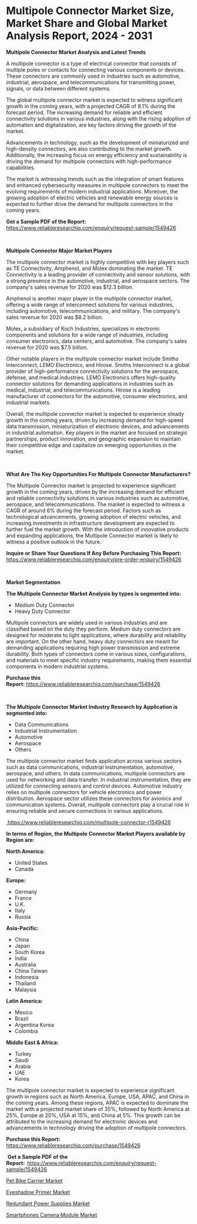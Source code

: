 <p><h1>Multipole Connector Market Size, Market Share and Global Market Analysis Report, 2024 - 2031</h1></p><p><strong>Multipole Connector Market Analysis and Latest Trends</strong></p>
<p><p>A multipole connector is a type of electrical connector that consists of multiple poles or contacts for connecting various components or devices. These connectors are commonly used in industries such as automotive, industrial, aerospace, and telecommunications for transmitting power, signals, or data between different systems.</p><p>The global multipole connector market is expected to witness significant growth in the coming years, with a projected CAGR of 8.1% during the forecast period. The increasing demand for reliable and efficient connectivity solutions in various industries, along with the rising adoption of automation and digitalization, are key factors driving the growth of the market.</p><p>Advancements in technology, such as the development of miniaturized and high-density connectors, are also contributing to the market growth. Additionally, the increasing focus on energy efficiency and sustainability is driving the demand for multipole connectors with high-performance capabilities.</p><p>The market is witnessing trends such as the integration of smart features and enhanced cybersecurity measures in multipole connectors to meet the evolving requirements of modern industrial applications. Moreover, the growing adoption of electric vehicles and renewable energy sources is expected to further drive the demand for multipole connectors in the coming years.</p></p>
<p><strong>Get a Sample PDF of the Report:&nbsp;</strong> <a href="https://www.reliableresearchiq.com/enquiry/request-sample/1549426">https://www.reliableresearchiq.com/enquiry/request-sample/1549426</a></p>
<p>&nbsp;</p>
<p><strong>Multipole Connector Major Market Players</strong></p>
<p><p>The multipole connector market is highly competitive with key players such as TE Connectivity, Amphenol, and Molex dominating the market. TE Connectivity is a leading provider of connectivity and sensor solutions, with a strong presence in the automotive, industrial, and aerospace sectors. The company's sales revenue for 2020 was $12.3 billion.</p><p>Amphenol is another major player in the multipole connector market, offering a wide range of interconnect solutions for various industries, including automotive, telecommunications, and military. The company's sales revenue for 2020 was $8.2 billion.</p><p>Molex, a subsidiary of Koch Industries, specializes in electronic components and solutions for a wide range of industries, including consumer electronics, data centers, and automotive. The company's sales revenue for 2020 was $7.5 billion.</p><p>Other notable players in the multipole connector market include Smiths Interconnect, LEMO Electronics, and Hirose. Smiths Interconnect is a global provider of high-performance connectivity solutions for the aerospace, defense, and medical industries. LEMO Electronics offers high-quality connector solutions for demanding applications in industries such as medical, industrial, and telecommunications. Hirose is a leading manufacturer of connectors for the automotive, consumer electronics, and industrial markets.</p><p>Overall, the multipole connector market is expected to experience steady growth in the coming years, driven by increasing demand for high-speed data transmission, miniaturization of electronic devices, and advancements in industrial automation. Key players in the market are focused on strategic partnerships, product innovation, and geographic expansion to maintain their competitive edge and capitalize on emerging opportunities in the market.</p></p>
<p>&nbsp;</p>
<p><strong>What Are The Key Opportunities For Multipole Connector Manufacturers?</strong></p>
<p><p>The Multipole Connector market is projected to experience significant growth in the coming years, driven by the increasing demand for efficient and reliable connectivity solutions in various industries such as automotive, aerospace, and telecommunications. The market is expected to witness a CAGR of around 6% during the forecast period. Factors such as technological advancements, growing adoption of electric vehicles, and increasing investments in infrastructure development are expected to further fuel the market growth. With the introduction of innovative products and expanding applications, the Multipole Connector market is likely to witness a positive outlook in the future.</p></p>
<p><strong>Inquire or Share Your Questions If Any Before Purchasing This Report:</strong> <a href="https://www.reliableresearchiq.com/enquiry/pre-order-enquiry/1549426">https://www.reliableresearchiq.com/enquiry/pre-order-enquiry/1549426</a></p>
<p>&nbsp;</p>
<p><strong>Market Segmentation</strong></p>
<p><strong>The Multipole Connector Market Analysis by types is segmented into:</strong></p>
<p><ul><li>Medium Duty Connector</li><li>Heavy Duty Connector</li></ul></p>
<p><p>Multipole connectors are widely used in various industries and are classified based on the duty they perform. Medium duty connectors are designed for moderate to light applications, where durability and reliability are important. On the other hand, heavy duty connectors are meant for demanding applications requiring high power transmission and extreme durability. Both types of connectors come in various sizes, configurations, and materials to meet specific industry requirements, making them essential components in modern industrial systems.</p></p>
<p><strong>Purchase this Report:&nbsp;</strong><a href="https://www.reliableresearchiq.com/purchase/1549426">https://www.reliableresearchiq.com/purchase/1549426</a></p>
<p>&nbsp;</p>
<p><strong>The Multipole Connector Market Industry Research by Application is segmented into:</strong></p>
<p><ul><li>Data Communications</li><li>Industrial Instrumentation</li><li>Automotive</li><li>Aerospace</li><li>Others</li></ul></p>
<p><p>The multipole connector market finds application across various sectors such as data communications, industrial instrumentation, automotive, aerospace, and others. In data communications, multipole connectors are used for networking and data transfer. In industrial instrumentation, they are utilized for connecting sensors and control devices. Automotive industry relies on multipole connectors for vehicle electronics and power distribution. Aerospace sector utilizes these connectors for avionics and communication systems. Overall, multipole connectors play a crucial role in ensuring reliable and secure connections in various applications.</p></p>
<p><a href="https://www.reliableresearchiq.com/multipole-connector-r1549426">&nbsp;https://www.reliableresearchiq.com/multipole-connector-r1549426</a></p>
<p><strong>In terms of Region, the Multipole Connector Market Players available by Region are:</strong></p>
<p>
    <p> <strong> North America: </strong>
        <ul>
            <li>United States</li>
            <li>Canada</li>
        </ul>
        </p> 
    <p> <strong> Europe: </strong>
        <ul>
            <li>Germany</li>
            <li>France</li>
            <li>U.K.</li>
            <li>Italy</li>
            <li>Russia</li>
        </ul>
        </p> 
    <p> <strong> Asia-Pacific: </strong>
        <ul>
            <li>China</li>
            <li>Japan</li>
            <li>South Korea</li>
            <li>India</li>
            <li>Australia</li>
            <li>China Taiwan</li>
            <li>Indonesia</li>
            <li>Thailand</li>
            <li>Malaysia</li>
        </ul>
        </p> 
    <p> <strong> Latin America: </strong>
        <ul>
            <li>Mexico</li>
            <li>Brazil</li>
            <li>Argentina Korea</li>
            <li>Colombia</li>
        </ul>
        </p> 
    <p> <strong> Middle East & Africa: </strong>
        <ul>
            <li>Turkey</li>
            <li>Saudi</li>
            <li>Arabia</li>
            <li>UAE</li>
            <li>Korea</li>
        </ul>
    </p>
    </p>
<p><p>The multipole connector market is expected to experience significant growth in regions such as North America, Europe, USA, APAC, and China in the coming years. Among these regions, APAC is expected to dominate the market with a projected market share of 35%, followed by North America at 25%, Europe at 20%, USA at 15%, and China at 5%. This growth can be attributed to the increasing demand for electronic devices and advancements in technology driving the adoption of multipole connectors.</p></p>
<p><strong>Purchase this Report: </strong><a href="https://www.reliableresearchiq.com/purchase/1549426">https://www.reliableresearchiq.com/purchase/1549426</a></p>
<p>&nbsp;<strong>Get a Sample PDF of the Report:&nbsp;&nbsp;</strong><a href="https://www.reliableresearchiq.com/enquiry/request-sample/1549426">https://www.reliableresearchiq.com/enquiry/request-sample/1549426</a></p>
<p><strong></strong></p>
<p><p><a href="https://github.com/JosephMorgnmelgfbX/Market-Research-Report-List-1/blob/main/pet-bike-carrier-market.md">Pet Bike Carrier Market</a></p><p><a href="https://github.com/nlnlwane1/Market-Research-Report-List-1/blob/main/eyeshadow-primer-market.md">Eyeshadow Primer Market</a></p><p><a href="https://medium.com/@dannellbugess3/redundant-power-supplies-market-analysis-report-global-insights-by-region-type-1-1-power-5cd0bf1be099">Redundant Power Supplies Market</a></p><p><a href="https://medium.com/@stephaniewynterk14/global-smartphones-camera-module-market-size-share-analysis-by-product-type-by-application-by-9f55c6cd02d1">Smartphones Camera Module Market</a></p></p>